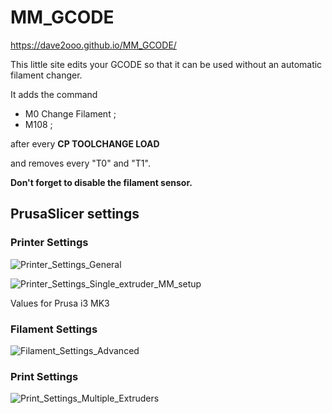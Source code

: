# MM_GCODE

https://dave2ooo.github.io/MM_GCODE/

This little site edits your GCODE so that it can be used without an automatic filament changer.

It adds the command 
* M0 Change Filament ;
* M108 ;

after every **CP TOOLCHANGE LOAD**


and removes every "T0" and "T1".

**Don't forget to disable the filament sensor.**


## PrusaSlicer settings

### Printer Settings

![Printer_Settings_General](https://user-images.githubusercontent.com/71500391/227709417-6e402787-df2d-42ba-92cf-1a52b5e91934.jpg)

![Printer_Settings_Single_extruder_MM_setup](https://user-images.githubusercontent.com/71500391/227709421-16a973a2-9c48-459f-9f8e-43d224922f0c.jpg)

Values for Prusa i3 MK3

### Filament Settings

![Filament_Settings_Advanced](https://user-images.githubusercontent.com/71500391/227709424-c2be0685-fb07-46f0-8ebf-758213c5f8c9.jpg)

### Print Settings

![Print_Settings_Multiple_Extruders](https://user-images.githubusercontent.com/71500391/227709430-fad606d9-d1a2-4a37-895d-4b01bc57eac9.jpg)





